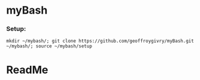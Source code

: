 # myBash

### Setup:
```
mkdir ~/mybash/; git clone https://github.com/geoffroygivry/myBash.git ~/mybash/; source ~/mybash/setup
```



# ReadMe
